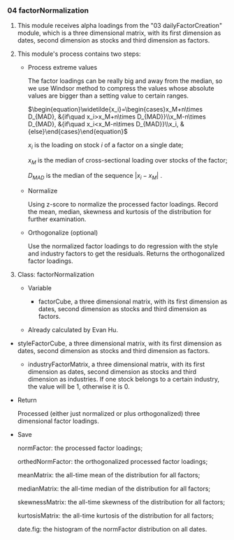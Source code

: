 ### 04 factorNormalization

1. This module receives alpha loadings from the "03 dailyFactorCreation" module, which is a three dimensional matrix, with its first dimension as dates, second dimension as stocks and third dimension as factors.

2. This module's process contains two steps:

   - Process extreme values

     The factor loadings can be really big and away from the median, so we use Windsor method to compress the values whose absolute values are bigger than a setting value to certain ranges.

     $\begin{equation}\widetilde{x_i}=\begin{cases}x_M+n\times D_{MAD}, &{if\quad x_i>x_M+n\times D_{MAD}}\\x_M-n\times D_{MAD}, &{if\quad x_i<x_M-n\times D_{MAD}}\\x_i, &{else}\end{cases}\end{equation}$ 

     $x_i$ is the loading on stock $i$  of a factor on a single date;

     $x_M$ is the median of cross-sectional loading over stocks of the factor;

     $D_{MAD}$ is the median of the sequence $|x_i-x_M|$ .

   - Normalize

     Using z-score to normalize the processed factor loadings. Record the mean, median, skewness and kurtosis of the distribution for further examination.
     
   - Orthogonalize (optional)

     Use the normalized factor loadings to do regression with the style and industry factors to get the residuals. Returns the orthogonalized factor loadings.

3. Class: factorNormalization

   - Variable

     - factorCube, a three dimensional matrix, with its first dimension as dates, second dimension as stocks and third dimension as factors.
    - Already calculated by Evan Hu.
   
  - styleFactorCube, a three dimensional matrix, with its first dimension as dates, second dimension as stocks and third dimension as factors.
     - industryFactorMatrix, a three dimensional matrix, with its first dimension as dates, second dimension as stocks and third dimension as industries. If one stock belongs to a certain industry, the value will be 1, otherwise it is 0.

   - Return

     Processed (either just normalized or plus orthogonalized) three dimensional factor loadings.

   - Save

     normFactor: the processed factor loadings;

     orthedNormFactor: the orthogonalized processed factor loadings;

     meanMatrix: the all-time mean of the distribution for all factors;

     medianMatrix: the all-time median of the distribution for all factors;

     skewnessMatrix: the all-time skewness of the distribution for all factors;
   
     kurtosisMatrix: the all-time kurtosis of the distribution for all factors;
     
     date.fig: the histogram of the normFactor distribution on all dates.
